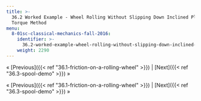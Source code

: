 ```yaml
---
title: >-
  36.2 Worked Example - Wheel Rolling Without Slipping Down Inclined Plane -
  Torque Method
menu:
  8-01sc-classical-mechanics-fall-2016:
    identifier: >-
      36.2-worked-example-wheel-rolling-without-slipping-down-inclined-plane-torque-method
    weight: 2290
---
```

« [Previous]({{< ref "36.1-friction-on-a-rolling-wheel" >}}) | [Next]({{< ref "36.3-spool-demo" >}}) »

« [Previous]({{< ref "36.1-friction-on-a-rolling-wheel" >}}) | [Next]({{< ref "36.3-spool-demo" >}}) »